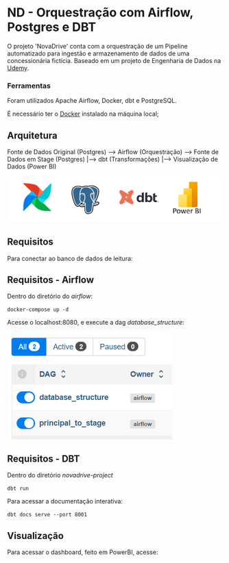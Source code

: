 # ND - Orquestração com Airflow, Postgres e DBT
O projeto 'NovaDrive' conta com a orquestração de um Pipeline automatizado para ingestão e armazenamento de dados de uma concessionária fictícia. 
Baseado em um projeto de Engenharia de Dados na [Udemy](https://www.udemy.com/course/bootcamp-engenharia-de-dados/?kw=engenharia+de+dados+bootcamp&src=sac).

### Ferramentas 
Foram utilizados Apache Airflow, Docker, dbt e PostgreSQL.

É necessário ter o [Docker](https://www.docker.com/) instalado na máquina local;

## Arquitetura 
   Fonte de Dados Original (Postgres) --> Airflow (Orquestração) --> Fonte de Dados em Stage (Postgres)
               |--> dbt (Transformações)
               |--> Visualização de Dados (Power BI)

   ![Icons da Arquitetura](img/icons.png)

## Requisitos
Para conectar ao banco de dados de leitura:
              
## Requisitos - Airflow

Dentro do diretório do *airflow*:

```
docker-compose up -d
``` 

Acesse o localhost:8080, e execute a dag *database_structure*:

![Dags no Airflow](img/image1.png)




## Requisitos - DBT
Dentro do diretório *novadrive-project*
```
dbt run
``` 

Para acessar a documentação interativa:
```
dbt docs serve --port 8001
``` 

## Visualização
Para acessar o dashboard, feito em PowerBI, acesse: